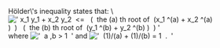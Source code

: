 Hölder\\'s inequality states that: \\
![' x\_1 y\_1 + x\_2 y\_2  \<=   (  the (a) th root of  (x\_1 \^(a) + x\_2 \^(a)
)  )   (  the (b) th root of  (y\_1 \^(b) + y\_2 \^(b)
)  ) '](../dictionary/equation_images/3719.1..png)
where !['  a ,b \> 1  '](../dictionary/equation_images/3719.2..png) and
!['  (1)/(a) + (1)/(b) = 1  .  '](../dictionary/equation_images/3719.3..png)
